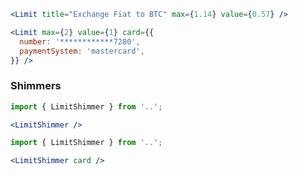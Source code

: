 ```jsx
<Limit title="Exchange Fiat to BTC" max={1.14} value={0.57} />
```
```jsx
<Limit max={2} value={1} card={{
  number: '************7280',
  paymentSystem: 'mastercard',
}} />
```

### Shimmers
```jsx
import { LimitShimmer } from '..';

<LimitShimmer />
```
```jsx
import { LimitShimmer } from '..';

<LimitShimmer card />
```